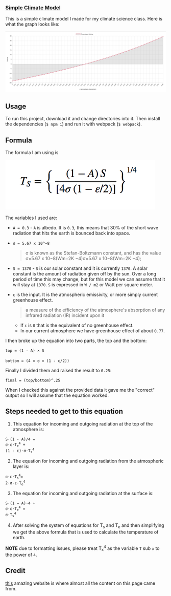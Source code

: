 ### [Simple Climate Model](http://climate-model.surge.sh/)

This is a simple climate model I made for my climate science class. Here is what the graph looks like:

![graph](./images/graph.png)

## Usage
To run this project, download it and change directories into it. Then install the dependencies (`$ npm i`) and run it with webpack (`$ webpack`).

## Formula
The formula I am using is

![formula](./images/fromula.png)

The variables I used are:
- `A = 0.3` - `A` is albedo. It is `0.3`, this means that 30% of the short wave radiation that hits the earth is bounced back into space. 

- `σ = 5.67 x 10^−8`
  > σ is known as the Stefan-Boltzmann constant, and has the value σ=5.67 x 10−8(Wm−2K −4)σ=5.67 x 10−8(Wm−2K −4);

- `S = 1370` - `S` is our solar constant and it is currently `1370`. A solar constant is the amount of radiation given off by the sun. Over a long period of time this may change, but for this model we can assume that it will stay at `1370`. `S` is expressed in `W / m2` or Watt per square meter.

- `ε` is the input. It is the atmospheric emissivity, or more simply current greenhouse effect.
  >a measure of the efficiency of the atmosphere's absorption of any infrared radiation (IR) incident upon it

  - If `ε` is `0` that is the equivalent of no greenhouse effect.
  - In our current atmosphere we have greenhouse effect of about `0.77`.

I then broke up the equation into two parts, the top and the bottom:

```
top = (1 - A) × S

bottom = (4 × σ × (1 - ε/2))
```

Finally I divided them and raised the result to `0.25`:

```
final = (top/bottom)^.25
```

When I checked this against the provided data it gave me the "correct" output so I will assume that the equation worked.

## Steps needed to get to this equation
1. This equation for incoming and outgoing radiation at the top of the atmosphere is:
<pre><code>S⋅(1 - A)/4 =
σ⋅ε⋅T<sub>e</sub><sup>4</sup> +
(1 - ε)⋅σ⋅T<sub>s</sub><sup>4</sup>
</code></pre>

2. The equation for incoming and outgoing radiation from the atmospheric layer is:
<pre><code>σ⋅ε⋅T<sub>s</sub><sup>4</sup>=
2⋅σ⋅ε⋅T<sub>e</sub><sup>4</sup>
</code></pre>

3. The equation for incoming and outgoing radiation at the surface is:
<pre><code>S⋅(1 − A)⋅4 +
σ⋅ε⋅T<sub>e</sub><sup>4</sup> =
σ⋅T<sub>s</sub><sup>4</sup>
</code></pre>

4. After solving the system of equations for T<sub>s</sub> and T<sub>e</sub> and then simplifying we get the above formula that is used to calculate the temperature of earth.


**NOTE** due to formatting issues, please treat T<sub>x</sub><sup>4</sup> as the variable `T` sub `x` to the power of `4`.

## Credit

[this](https://www.e-education.psu.edu/meteo469/node/198) amazing website is where almost all the content on this page came from.
